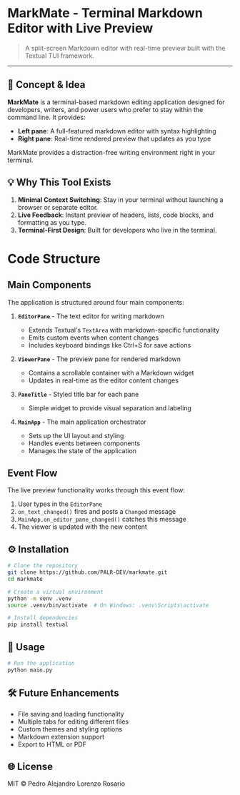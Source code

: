 # MarkMate - Terminal Markdown Editor with Live Preview

> A split-screen Markdown editor with real-time preview built with the Textual TUI framework.

---

## 📖 Concept & Idea

**MarkMate** is a terminal-based markdown editing application designed for developers, writers, and power users who prefer to stay within the command line. It provides:

- **Left pane**: A full-featured markdown editor with syntax highlighting
- **Right pane**: Real-time rendered preview that updates as you type

MarkMate provides a distraction-free writing environment right in your terminal.

## 💡 Why This Tool Exists

1. **Minimal Context Switching**: Stay in your terminal without launching a browser or separate editor.
2. **Live Feedback**: Instant preview of headers, lists, code blocks, and formatting as you type.
3. **Terminal-First Design**: Built for developers who live in the terminal.
# Code Structure

## Main Components

The application is structured around four main components:

1. **`EditorPane`** - The text editor for writing markdown
   - Extends Textual's `TextArea` with markdown-specific functionality
   - Emits custom events when content changes
   - Includes keyboard bindings like Ctrl+S for save actions

2. **`ViewerPane`** - The preview pane for rendered markdown
   - Contains a scrollable container with a Markdown widget
   - Updates in real-time as the editor content changes

3. **`PaneTitle`** - Styled title bar for each pane
   - Simple widget to provide visual separation and labeling

4. **`MainApp`** - The main application orchestrator
   - Sets up the UI layout and styling
   - Handles events between components
   - Manages the state of the application

## Event Flow

The live preview functionality works through this event flow:

1. User types in the `EditorPane`
2. `on_text_changed()` fires and posts a `Changed` message
3. `MainApp.on_editor_pane_changed()` catches this message
4. The viewer is updated with the new content

## ⚙️ Installation

```bash
# Clone the repository
git clone https://github.com/PALR-DEV/markmate.git
cd markmate

# Create a virtual environment
python -m venv .venv
source .venv/bin/activate  # On Windows: .venv\Scripts\activate

# Install dependencies
pip install textual
```

## 🚀 Usage

```bash
# Run the application
python main.py
```

## 🛠️ Future Enhancements

- File saving and loading functionality
- Multiple tabs for editing different files
- Custom themes and styling options
- Markdown extension support
- Export to HTML or PDF

## 🌐 License

MIT © Pedro Alejandro Lorenzo Rosario

